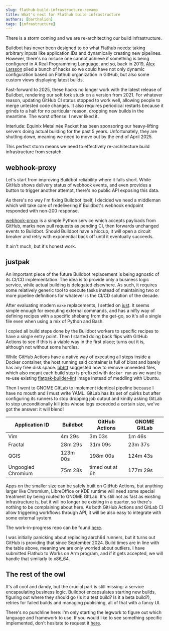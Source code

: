 ```yaml
---
slug: flathub-build-infrastructure-revamp
title: What's next for Flathub build infrastructure
authors: [barthalion]
tags: [infrastructure]
---
```


There is a storm coming and we are re-architecting our build infrastructure.

<!-- truncate -->

Buildbot has never been designed to do what Flathub needs: taking arbitrary inputs like application IDs and dynamically creating new pipelines. However, there's no misuse one cannot achieve if something is being configured in A Real Programming Language, and so, back in 2019, [Alex Larsson][alex] piled a bunch of hacks so we could have not only dynamic configuration based on Flathub organization in GitHub, but also some custom views displaying latest builds.

Fast-forward to 2025, these hacks no longer work with the latest release of Buildbot, rendering our soft fork stuck on a version from 2021. For whatever reason, updating GitHub CI status stopped to work well, allowing people to merge untested code changes. It also requires periodical restarts because it grinds to a halt for no particular reason, dropping new builds in the meantime. The worst offense: I never liked it.

Interlude: Equinix Metal née Packet has been sponsoring our heavy-lifting servers doing actual building for the past 5 years. Unfortunately, they are shutting down, meaning we need to move out by the end of April 2025.

This perfect storm means we need to effectively re-architecture build infrastructure from scratch.

## webhook-proxy

Let's start from improving Buildbot reliability where it falls short. While GitHub shows delivery status of webhook events, and even provides a button to trigger another attempt, there's no public API exposing this data.

As there's no way I'm fixing Buildbot itself, I decided we need a middleman which will take care of redelivering if Buildbot's webhook endpoint responded with non-200 response.

[webhook-proxy][webhook-proxy] is a simple Python service which accepts payloads from GitHub, marks new pull requests as pending CI, then forwards unchanged events to Buildbot. Should Buildbot have a hiccup, it will open a circuit breaker and retry with exponential back off until it eventually succeeds.

It ain't much, but it's honest work.

## justpak

An important piece of the future Buildbot replacement is being agnostic of its CI/CD implementation. The idea is to provide only a business logic service, while actual building is delegated elsewhere. As such, it requires some relatively generic tool to execute tasks instead of maintaining two or more pipeline definitions for whatever is the CI/CD solution of the decade.

After evaluating modern `make` replacements, I settled on [just][just]. It seems simple enough for executing external commands, and has a nifty way of defining recipes with a specific shebang from the get-go, so it's all a single file even when using a mix of Python and Bash.

I copied all build steps done by the Buildbot workers to specific recipes to have a single entry point. Then I started doing back flips with GitHub Actions to see if this is a viable way in the first place; turns out it is, although not without some hurdles.

While GitHub Actions have a native way of executing all steps inside a Docker container, the host running said container is full of bloat and barely has any free disk space. [bbhtt][bbhtt] suggested how to remove unneeded files, which also meant each build step is prefixed with `docker run` as we want to re-use existing [flatpak-builder-lint][flatpak-builder-lint] image instead of meddling with Ubuntu.

Then I went to GNOME GItLab to implement identical pipeline because I have no mouth and I must write YAML. GitLab has its set of quirks but after configuring its runners to stop dropping job output and kindly asking GitLab to stop unconditionally kill jobs whose logs exceeded a certain size, we've got the answer: it will blend!

| Application ID     | Buildbot | GitHub Actions    | GNOME GitLab |
|--------------------|----------|-------------------|--------------|
| Vim                | 4m 29s   | 3m 03s            | 1m 46s       |
| Fractal            | 28m 29s  | 31m 09s           | 23m 37s      |
| QGIS               | 123m 00s | 198m 00s          | 124m 43s     |
| Ungoogled Chromium | 75m 28s  | timed out at 6h | 177m 29s     |

Apps on the smaller size can be safely built on GitHub Actions, but anything larger like Chromium, LibreOffice or KDE runtime will need some special treatment by being routed to GNOME GItLab. It's still not as fast as existing infrastructure is, but it will no longer be existing in a quarter, so there's nothing to be complaining about here. As both GitHub Actions and GitLab CI allow triggering workflows through API, it will be also easy to integrate with some external system.

The work-in-progress repo can be found [here][justpak].

I was initially panicking about replacing aarch64 runners, but it turns out GitHub is providing that since September 2024. Build times are in line with the table above, meaning we are only worried about outliers. I have submitted Flathub to Works on Arm program, and if it gets accepted, we will handle that similarly to x86_64.

## The rest of the owl

It's all cool and dandy, but the crucial part is still missing: a service encapsulating business logic. Buildbot encapsulates starting new builds, figuring out where they should go (Is it a test build? Is it a beta build?), retries for failed builds and managing publishing, all of that with a fancy UI.

There's no punchline here: I'm only starting the legwork to figure out which language and framework to use. If you would like to see something specific implemented, don't hesitate to request it [here][vorarbeiter].

[alex]: https://blogs.gnome.org/alexl/
[webhook-proxy]: https://github.com/flathub-infra/webhook-proxy
[just]: https://just.systems/
[justpak]: https://github.com/barthalion/justpak
[bbhtt]: https://bbhtt.space/about/
[flatpak-builder-lint]: https://github.com/flathub-infra/flatpak-builder-lint
[vorarbeiter]: https://github.com/flathub-infra/vorarbaiter
